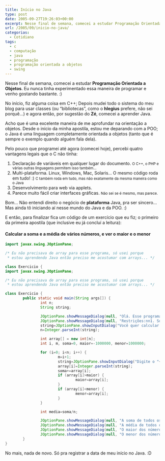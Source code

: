 ```yaml
---
title: Início no Java
type: post
date: 2005-09-27T19:26:03+00:00
excerpt: Nesse final de semana, comecei a estudar Programação Orientada a Objetos. Agora, seguindo o conselho do Zé, comecei a aprender Java.
url: /2005/09/inicio-no-java/
categorias:
  - Cotidiano
tags:
  - c
  - computação
  - java
  - programação
  - programação orientada a objetos
  - swing
---
```


Nesse final de semana, comecei a estudar **Programação Orientada a Objetos**. Eu nunca tinha experimentado essa maneira de programar e venho gostando bastante. :)

No início, fiz alguma coisa em C++; Depois mudei todo o sistema do meu blog para usar classes (ou “bibliotecas”, como o **hlegius** prefere, não sei porquê…) e agora então, por sugestão do **Zé**, comecei a aprender Java.

Acho que é uma excelente maneira de me aprofundar na orientação a objetos. Desde o início da minha apostila, estou me deparando com a POO; o Java é uma linguagem completamente orientada a objetos (tanto que é sempre o exemplo quando alguém fala dela).

Pelo pouco que programei até agora (comecei hoje), percebi quatro vantagens legais que o C não tinha:

1. Declaração de variáveis em qualquer lugar do documento. <small>O C++, o PHP e várias outras linguagens permitem isso também…</small>
2. Multi-plataforma. Linux, Windows, Mac, Solaris… O mesmo código roda em tudo! :) <small>C também roda em tudo, mas não exatamente da mesma maneira como o Java</small>
3. Desenvolvimento para web via applets.
4. Parece muito fácil criar interfaces gráficas. <small>Não sei se é mesmo, mas parece.</small>

Bom… Não entendi direito o negócio de **plataforma** Java, pra ser sincero… Mas ainda tô iniciando aí nesse mundo do Java e da POO. :)

E então, para finalizar fica um código de um exercício que eu fiz; o primeiro da primeira apostila (que inclusive eu já concluí a leitura):

#### Calcular a soma e a média de vários números, e ver o maior e o menor

```java
import javax.swing.JOptionPane;

/* Eu não precisava de array para esse programa, só usei porque
 * estou aprendendo Java então preciso me acostumar com arrays... */

class Exercicio {
import javax.swing.JOptionPane;

/* Eu não precisava de array para esse programa, só usei porque
 * estou aprendendo Java então preciso me acostumar com arrays... */

class Exercicio {
        public static void main(String args[]) {
                int n;
                String string;

                JOptionPane.showMessageDialog(null, "Olá. Esse programa serve pra calcular a soma e a média entre vários números, além de definir o maior e o menor deles.");
                JOptionPane.showMessageDialog(null, "Restrições:nn1. Só funciona com números entre -1.000.000 e 1.000.000.n2. Só funciona (a entrada e a saída) com números inteiros.");
                string=JOptionPane.showInputDialog("Você quer calcular a média entre quantos termos?");
                n=Integer.parseInt(string);

                int array[] = new int[n];
                int i, m, soma=0, maior=-1000000, menor=1000000;

                for (i=0; i<n; i++) {
                        m=i+1;
                        string=JOptionPane.showInputDialog("Digite o "+m+"o. número:");
                        array[i]=Integer.parseInt(string);
                        soma+=array[i];
                        if (array[i]>maior) {
                                maior=array[i];
                        }
                        if (array[i]<menor) {
                                menor=array[i];
                        }
                }

                int media=soma/n;

                JOptionPane.showMessageDialog(null, "A soma de todos os números é "+soma+".");
                JOptionPane.showMessageDialog(null, "A média de todos os números é "+media+".");
                JOptionPane.showMessageDialog(null, "O maior dos números é "+maior+".");
                JOptionPane.showMessageDialog(null, "O menor dos números é "+menor+".");
        }
}
```

No mais, nada de novo. Só pra registrar a data de meu início no Java. :D
